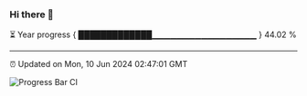 ### Hi there 👋

⏳ Year progress { █████████████▁▁▁▁▁▁▁▁▁▁▁▁▁▁▁▁▁ } 44.02 %

---

⏰ Updated on Mon, 10 Jun 2024 02:47:01 GMT

![Progress Bar CI](https://github.com/IshwaranRudhara/GIT-ACTION/workflows/Progress%20Bar%20CI/badge.svg)
